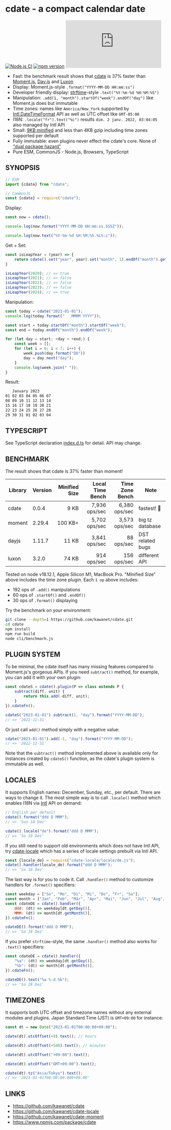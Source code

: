 # cdate - a compact calendar date

[![Node.js CI](https://github.com/kawanet/cdate/workflows/Node.js%20CI/badge.svg?branch=main)](https://github.com/kawanet/cdate/actions/)
[![npm version](https://img.shields.io/npm/v/cdate)](https://www.npmjs.com/package/cdate)
[![gzip size](https://img.badgesize.io/https://unpkg.com/cdate/dist/cdate.min.js?compression=gzip)](https://unpkg.com/cdate/dist/cdate.min.js)

- Fast: the benchmark result shows that [cdate](https://github.com/kawanet/cdate) is 37% faster than 
  [Moment.js](https://www.npmjs.com/package/moment), 
  [Day.js](https://www.npmjs.com/package/dayjs) and
  [Luxon](https://www.npmjs.com/package/luxon)
- Display: Moment.js-style `.format("YYYY-MM-DD HH:mm:ss")`
- Developer friendly display: [strftime](https://man.openbsd.org/strftime.3)-style `.text("%Y-%m-%d %H:%M:%S")`
- Manipulation: `.add(1, "month").startOf("week").endOf("day")` like Moment.js does but immutable
- Time zones: names like `America/New_York` supported by
  [Intl.DateTimeFormat](https://developer.mozilla.org/docs/Web/JavaScript/Reference/Global_Objects/Intl/DateTimeFormat/DateTimeFormat)
  API as well as UTC offset like `GMT-05:00`
- I18N: `.locale("fr").text("%c")` results `dim. 2 janv. 2022, 03:04:05` also managed by Intl API
- Small: [9KB minified](https://cdn.jsdelivr.net/npm/cdate/dist/cdate.min.js) and less than 4KB gzip including time zones supported per default
- Fully immutable: even plugins never effect the cdate's core.
  None of ["dual package hazard"](https://nodejs.org/api/packages.html#dual-package-hazard)
- Pure ESM, CommonJS - Node.js, Browsers, TypeScript

## SYNOPSIS

```js
// ESM
import {cdate} from "cdate";

// CommonJS
const {cdate} = require("cdate"); 
```

Display:

```js
const now = cdate();

console.log(now.format("YYYY-MM-DD HH:mm:ss.SSSZ"));

console.log(now.text("%Y-%m-%d %H:%M:%S.%L%:z"));
```

Get + Set:

```js
const isLeapYear = (year) => {
    return cdate().set("year", year).set("month", 1).endOf("month").get("date") === 29;
}

isLeapYear(2020); // => true
isLeapYear(2021); // => false
isLeapYear(2022); // => false
isLeapYear(2023); // => false
isLeapYear(2024); // => true
```

Manipulation:

```js
const today = cdate("2023-01-01");
console.log(today.format("   MMMM YYYY"));

const start = today.startOf("month").startOf("week");
const end = today.endOf("month").endOf("week");

for (let day = start; +day < +end;) {
    const week = [];
    for (let i = 0; i < 7; i++) {
        week.push(day.format("DD"))
        day = day.next("day");
    }
    console.log(week.join(" "));
}
```

Result:

```txt
   January 2023
01 02 03 04 05 06 07
08 09 10 11 12 13 14
15 16 17 18 19 20 21
22 23 24 25 26 27 28
29 30 31 01 02 03 04
```

## TYPESCRIPT

See TypeScript declaration [index.d.ts](https://github.com/kawanet/cdate/blob/main/index.d.ts) for detail. API may
change.

## BENCHMARK

The result shows that cdate is 37% faster than moment!

| Library | Version | Minified Size | Local Time Bench | Time Zone Bench | Note             | 
|---------|---------|--------------:|-----------------:|----------------:|------------------|
| cdate   | 0.0.4   |          9 KB |    7,936 ops/sec |   6,380 ops/sec | fastest! 🍺      |
| moment  | 2.29.4  |       100 KB+ |    5,702 ops/sec |   3,573 ops/sec | big tz database  |
| dayjs   | 1.11.7  |         11 KB |    3,841 ops/sec |      88 ops/sec | DST related bugs |
| luxon   | 3.2.0   |         74 KB |      914 ops/sec |     156 ops/sec | different API    |

Tested on node v18.12.1, Apple Silicon M1, MacBook Pro.
"Minified Size" above includes the time zone plugin.
Each `1 op` above includes:

- 192 ops of `.add()` manipulations
- 60 ops of `.startOf()` and `.endOf()`
- 30 ops of `.format()` displaying

Try the benchmark on your environment:

```sh
git clone --depth=1 https://github.com/kawanet/cdate.git
cd cdate
npm install
npm run build 
node cli/benchmark.js
```

## PLUGIN SYSTEM

To be minimal, the cdate itself has many missing features compared to Moment.js's gorgeous APIs.
If you need `subtract()` method, for example, you can add it with your own plugin:

```js
const cdateS = cdate().plugin(P => class extends P {
    subtract(diff, unit) {
        return this.add(-diff, unit);
    }
}).cdateFn();

cdateS("2023-01-01").subtract(1, "day").format("YYYY-MM-DD");
// => '2022-12-31'
```

Or just call `add()` method simply with a negative value:

```js
cdate("2023-01-01").add(-1, "day").format("YYYY-MM-DD");
// => '2022-12-31'
```

Note that the `subtract()` method implemented above is available only for instances created by `cdateS()` function,
as the cdate's plugin system is immutable as well.

## LOCALES

It supports English names: December, Sunday, etc., per default.
There are ways to change it.
The most simple way is to call `.locale()` method which enables I18N via
[Intl](https://developer.mozilla.org/docs/Web/JavaScript/Reference/Global_Objects/Intl/DateTimeFormat/DateTimeFormat)
API on demand:

```js
// English per default
cdate().format("ddd D MMM");
// => 'Sun 18 Dec'

cdate().locale("de").format("ddd D MMM");
// => 'So 18 Dez'
```

If you still need to support old environments which does not have Intl API, try
[cdate-locale](https://www.npmjs.com/package/cdate-locale)
which has a series of locale settings prebuilt via Intl API.

```js
const {locale_de} = require("cdate-locale/locale/de.js");
cdate().handler(locale_de).format("ddd D MMM");
// => 'So 18 Dez'
```

The last way is for you to code it.
Call `.handler()` method to customize handlers for `.format()` specifiers:

```js
const weekday = ["So", "Mo", "Di", "Mi", "Do", "Fr", "Sa"];
const month = ["Jan", "Feb", "Mär", "Apr", "Mai", "Jun", "Jul", "Aug", "Sep", "Okt", "Nov", "Dez"];
const cdateDE = cdate().handler({
    ddd: (dt) => weekday[dt.getDay()],
    MMM: (dt) => month[dt.getMonth()],
}).cdateFn();

cdateDE().format("ddd D MMM");
// => 'So 18 Dez'
```

If you prefer `strftime`-style, the same `.handler()` method also works for `.text()` specifiers:

```js
const cdateDE = cdate().handler({
    "%a": (dt) => weekday[dt.getDay()],
    "%b": (dt) => month[dt.getMonth()],
}).cdateFn();

cdateDE().text("%a %-d %b");
// => 'So 18 Dez'
```

## TIMEZONES

It supports both UTC offset and timezone names
without any external modules and plugins.
Japan Standard Time (JST) is `GMT+09:00` for instance:

```js
const dt = new Date("2023-01-01T00:00:00+09:00");

cdate(dt).utcOffset(+9).text(); // hours

cdate(dt).utcOffset(+540).text(); // minutes

cdate(dt).utcOffset("+09:00").text();

cdate(dt).utcOffset("GMT+09:00").text();

cdate(dt).tz("Asia/Tokyo").text();
// => '2023-01-01T00:00:00.000+09:00'
```

## LINKS

- https://github.com/kawanet/cdate
- https://github.com/kawanet/cdate-locale
- https://github.com/kawanet/cdate-moment
- https://www.npmjs.com/package/cdate
